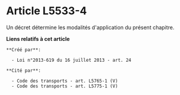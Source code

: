 # Article L5533-4

Un décret détermine les modalités d'application du présent chapitre.

**Liens relatifs à cet article**

	**Créé par**:

	  - Loi n°2013-619 du 16 juillet 2013 - art. 24

	**Cité par**:

	  - Code des transports - art. L5765-1 (V)
	  - Code des transports - art. L5775-1 (V)
